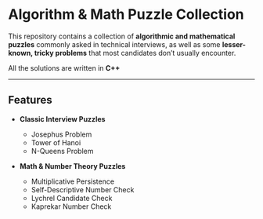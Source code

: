 # Algorithm & Math Puzzle Collection

This repository contains a collection of **algorithmic and mathematical puzzles** commonly asked in technical interviews, as well as some **lesser-known, tricky problems** that most candidates don’t usually encounter.  

All the solutions are written in **C++**

---

## Features

- **Classic Interview Puzzles**
  - Josephus Problem
  - Tower of Hanoi
  - N-Queens Problem

- **Math & Number Theory Puzzles**
  - Multiplicative Persistence
  - Self-Descriptive Number Check
  - Lychrel Candidate Check
  - Kaprekar Number Check

